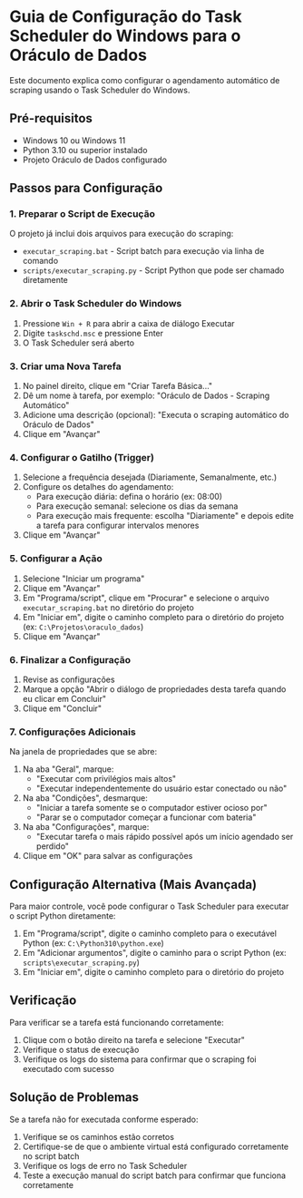 # Guia de Configuração do Task Scheduler do Windows para o Oráculo de Dados

Este documento explica como configurar o agendamento automático de scraping usando o Task Scheduler do Windows.

## Pré-requisitos

- Windows 10 ou Windows 11
- Python 3.10 ou superior instalado
- Projeto Oráculo de Dados configurado

## Passos para Configuração

### 1. Preparar o Script de Execução

O projeto já inclui dois arquivos para execução do scraping:

- `executar_scraping.bat` - Script batch para execução via linha de comando
- `scripts/executar_scraping.py` - Script Python que pode ser chamado diretamente

### 2. Abrir o Task Scheduler do Windows

1. Pressione `Win + R` para abrir a caixa de diálogo Executar
2. Digite `taskschd.msc` e pressione Enter
3. O Task Scheduler será aberto

### 3. Criar uma Nova Tarefa

1. No painel direito, clique em "Criar Tarefa Básica..."
2. Dê um nome à tarefa, por exemplo: "Oráculo de Dados - Scraping Automático"
3. Adicione uma descrição (opcional): "Executa o scraping automático do Oráculo de Dados"
4. Clique em "Avançar"

### 4. Configurar o Gatilho (Trigger)

1. Selecione a frequência desejada (Diariamente, Semanalmente, etc.)
2. Configure os detalhes do agendamento:
   - Para execução diária: defina o horário (ex: 08:00)
   - Para execução semanal: selecione os dias da semana
   - Para execução mais frequente: escolha "Diariamente" e depois edite a tarefa para configurar intervalos menores
3. Clique em "Avançar"

### 5. Configurar a Ação

1. Selecione "Iniciar um programa"
2. Clique em "Avançar"
3. Em "Programa/script", clique em "Procurar" e selecione o arquivo `executar_scraping.bat` no diretório do projeto
4. Em "Iniciar em", digite o caminho completo para o diretório do projeto (ex: `C:\Projetos\oraculo_dados`)
5. Clique em "Avançar"

### 6. Finalizar a Configuração

1. Revise as configurações
2. Marque a opção "Abrir o diálogo de propriedades desta tarefa quando eu clicar em Concluir"
3. Clique em "Concluir"

### 7. Configurações Adicionais

Na janela de propriedades que se abre:

1. Na aba "Geral", marque:
   - "Executar com privilégios mais altos"
   - "Executar independentemente do usuário estar conectado ou não"
2. Na aba "Condições", desmarque:
   - "Iniciar a tarefa somente se o computador estiver ocioso por"
   - "Parar se o computador começar a funcionar com bateria"
3. Na aba "Configurações", marque:
   - "Executar tarefa o mais rápido possível após um início agendado ser perdido"
4. Clique em "OK" para salvar as configurações

## Configuração Alternativa (Mais Avançada)

Para maior controle, você pode configurar o Task Scheduler para executar o script Python diretamente:

1. Em "Programa/script", digite o caminho completo para o executável Python (ex: `C:\Python310\python.exe`)
2. Em "Adicionar argumentos", digite o caminho para o script Python (ex: `scripts\executar_scraping.py`)
3. Em "Iniciar em", digite o caminho completo para o diretório do projeto

## Verificação

Para verificar se a tarefa está funcionando corretamente:

1. Clique com o botão direito na tarefa e selecione "Executar"
2. Verifique o status de execução
3. Verifique os logs do sistema para confirmar que o scraping foi executado com sucesso

## Solução de Problemas

Se a tarefa não for executada conforme esperado:

1. Verifique se os caminhos estão corretos
2. Certifique-se de que o ambiente virtual está configurado corretamente no script batch
3. Verifique os logs de erro no Task Scheduler
4. Teste a execução manual do script batch para confirmar que funciona corretamente
